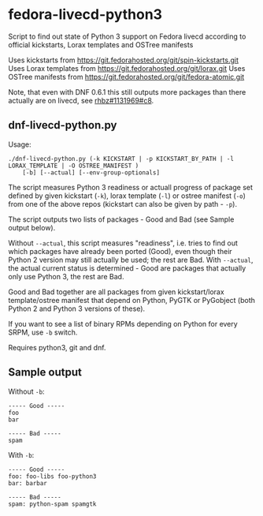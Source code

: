 fedora-livecd-python3
=====================

Script to find out state of Python 3 support on Fedora livecd according to official kickstarts,
Lorax templates and OSTree manifests

Uses kickstarts from https://git.fedorahosted.org/git/spin-kickstarts.git
Uses Lorax templates from https://git.fedorahosted.org/git/lorax.git
Uses OSTree manifests from https://git.fedorahosted.org/git/fedora-atomic.git

Note, that even with DNF 0.6.1 this still outputs more packages than there actually are on
livecd, see [rhbz#1131969#c8](https://bugzilla.redhat.com/show_bug.cgi?id=1131969#c8).

dnf-livecd-python.py
--------------------

Usage:

```
./dnf-livecd-python.py (-k KICKSTART | -p KICKSTART_BY_PATH | -l LORAX_TEMPLATE | -O OSTREE_MANIFEST )
	[-b] [--actual] [--env-group-optionals]
```

The script measures Python 3 readiness or actuall progress of package set defined by given
kickstart (`-k`), lorax template (`-l`) or ostree manifest (`-o`) from one of the above repos
(kickstart can also be given by path - `-p`).

The script outputs two lists of packages - Good and Bad (see Sample output below).

Without `--actual`, this script measures "readiness", i.e. tries to find out which packages
have already been ported (Good), even though their Python 2 version may still actually be
used; the rest are Bad. With `--actual`, the actual current status is determined - Good
are packages that actually only use Python 3, the rest are Bad.

Good and Bad together are all packages from given kickstart/lorax template/ostree manifest
that depend on Python, PyGTK or PyGobject (both Python 2 and Python 3 versions of these).

If you want to see a list of binary RPMs depending on Python for every SRPM, use `-b` switch.

Requires python3, git and dnf.

Sample output
-------------

Without `-b`:

```
----- Good -----
foo
bar

----- Bad -----
spam
```

With `-b`:

```
----- Good -----
foo: foo-libs foo-python3
bar: barbar

----- Bad -----
spam: python-spam spamgtk
```

